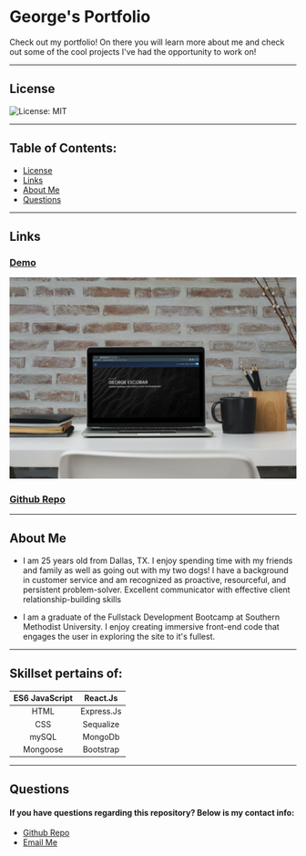 # George's Portfolio

Check out my portfolio! On there you will learn more about me and check out some of the cool projects I've had the opportunity to work on!

---

## License

![License: MIT](https://img.shields.io/badge/License-MIT-yellow.svg)

---

## Table of Contents:

- [License](#license)
- [Links](#links)
- [About Me](#about-me)
- [Questions](#questions)

---

<!-- Add desktop & mobile version mockup -->

## Links

### [Demo](https://geoescobar.github.io/George-Escobar-Portfolio/)

![Img](./assets/img/mockup.jpg)

### [Github Repo](https://github.com/geoescobar/George-Escobar-Portfolio)

---

## About Me

  <!-- Add about me section here -->

- I am 25 years old from Dallas, TX. I enjoy spending time with my friends and family as well as going out with my two dogs! I have a background in customer service and am recognized as proactive, resourceful, and persistent problem-solver. Excellent communicator with effective client relationship-building skills

- I am a graduate of the Fullstack Development Bootcamp at Southern Methodist University. I enjoy creating immersive front-end code that engages the user in exploring the site to it's fullest.

---

  <!-- Add languages learned here -->

## Skillset pertains of:

| ES6 JavaScript |  React.Js  |
| :------------: | :--------: |
|      HTML      | Express.Js |
|      CSS       | Sequalize  |
|     mySQL      |  MongoDb   |
|    Mongoose    | Bootstrap  |

---

## Questions

#### If you have questions regarding this repository? Below is my contact info:

- [Github Repo](Github.com/geoescobar)
- [Email Me](geo.escobar214@gmail.com)
